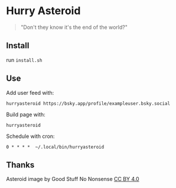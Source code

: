 # Hurry Asteroid

> "Don't they know it's the end of the world?"

## Install

run `install.sh`

## Use

Add user feed with:

```
hurryasteroid https://bsky.app/profile/exampleuser.bsky.social
```

Build page with:

```
hurryasteroid
```

Schedule with cron:

```
0 * * * *  ~/.local/bin/hurryasteroid
```

## Thanks

Asteroid image by Good Stuff No Nonsense [CC BY 4.0](https://creativecommons.org/licenses/by/4.0/)
